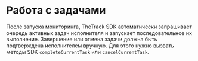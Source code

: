 # Работа с задачами
После запуска мониторинга, TheTrack SDK автоматически запрашивает очередь активных задач исполнителя и запускает последовательное их выполнение. Завершение или отмена задачи должна быть подтверждена исполнителем вручную. Для этого нужно вызвать методы SDK `completeCurrentTask` или `cancelCurrentTask`.

